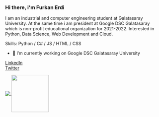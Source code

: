 ### Hi there, i'm Furkan Erdi

I am an industrial and computer engineering student at Galatasaray University. At the same time i am president at Google DSC Galatasaray which is non-profit educational organization for 2021-2022. Interested in Python, Data Science, Web Development and Cloud.

Skills: Python / C# / JS / HTML / CSS

- 🔭 I’m currently working on Google DSC Galatasaray University


[LinkedIn](https://www.linkedin.com/in/furkanerdi/)
<br>
[Twitter](https://twitter.com/erdthebard)
<br>

<div>
  <a href="https://github.com/helizac">
    <img align="center" src="https://github-readme-stats.vercel.app/api/top-langs/?username=helizac&layout=compact&theme=dark" />
  </a>
  <a href="https://github.com/helizac/Classic-Cipher-Algorithms">
    <img align="center" src="https://github-readme-stats.vercel.app/api/pin/?username=helizac&repo=Classic-Cipher-Algorithms&layout=compact&theme=dark" height="120"/>
  </a>
</div>
